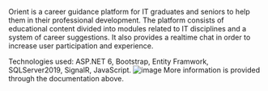 
Orient is a career guidance platform for IT graduates and seniors to help them in their professional development. The platform consists of educational content divided into modules related to IT disciplines and a system of career suggestions. It also provides a realtime chat in order to increase user participation and experience. 

Technologies used: ASP.NET 6, Bootstrap, Entity Framwork, SQLServer2019, SignalR, JavaScript.
![image](https://github.com/nikoletaxvs/nikoletaxvs/assets/60019367/e5ac5e87-7053-42d3-80a0-fe0f2a12f941)
More information is provided through the documentation above.
